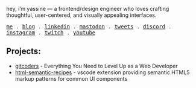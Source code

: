 hey, i’m yassine — a frontend/design engineer who loves crafting thoughtful, user-centered, and visually appealing interfaces.
<p>
  <samp>
    <a href="https://gitcoder.me">me</a> .
    <a href="https://gitcoder.me/articles">blog</a> .
    <a href="https://linkedin.com/in/letyassine/">linkedin</a> .
    <a href="https://mastodon.social/@gitcoder">mastodon</a> .
    <a href="https://x.com/thegitcoder">tweets</a> .
    <a href="https://discord.com/invite/5TnK7wuzw6">discord</a> .
    <a href="https://instagram.com/gitcoder">instagram</a> .
    <a href="https://twitch.tv/thegitcoder">twitch</a> .
    <a href="https://youtube.com/@thegitcoder?sub_confirmation=1">youtube</a>
  </samp>
</p>

## Projects:
- [gitcoders](https://gitcoders.com) - Everything You Need to Level Up as a Web Developer
- [html-semantic-recipes](https://marketplace.visualstudio.com/items?itemName=gitcoder.vsc-html-semantic-recipes) - vscode extension providing semantic HTML5 markup patterns for common UI components
